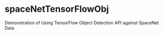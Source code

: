 # spaceNetTensorFlowObj
Demonstration of Using TensorFlow Object Detection API against SpaceNet Data
